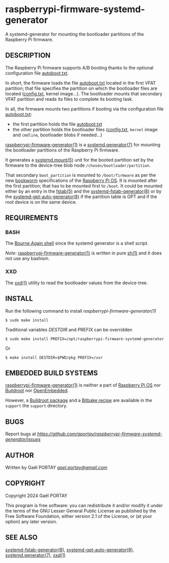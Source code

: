 # raspberrypi-firmware-systemd-generator

A systemd-generator for mounting the bootloader partitions of the Raspberry Pi
firmware.

## DESCRIPTION

The Raspberry Pi firmware supports A/B booting thanks to the optional
configuration file [autoboot.txt].

In short, the firmware loads the file [autoboot.txt] located in the first VFAT
partition; that file specifies the partition on which the bootloader files are
located ([config.txt], kernel image...). The bootloader mounts that secondary
VFAT partition and reads its files to complete its booting task.

In all, the firmware mounts two partitions if booting via the configuration
file [autoboot.txt]:
 - the first partition holds the file [autoboot.txt]
 - the other partition holds the bootloader files ([config.txt], `kernel` image
   and `cmdline`, bootloader blobs if needed...)

[raspberrypi-firmware-generator(1)] is a [systemd.generator(7)] for mounting
the bootloader partitions of the Raspberry Pi firmware.

It generates a [systemd.mount(5)] unit for the booted partition set by the
firmware to the device-tree blob node `/chosen/bootloader/partition`.

That secondary `boot_partition` is mounted to `/boot/firmware` as per the new
[bookworm] specifications of the [Raspberry Pi OS]. It is mounted after the
first partition; that has to be mounted first to `/boot`. It could be mounted
either by an entry in the [fstab(5)] and the [systemd-fstab-generator(8)] or by
the [systemd-gpt-auto-generator(8)] if the partition table is GPT and if the
root device is on the same device.

## REQUIREMENTS

### BASH

The [Bourne Again shell] since the systemd generator is a shell script.

_Note_: [raspberrypi-firmware-generator(1)] is written in pure [sh(1)] and it
does not use any bashism.

### XXD

The [xxd(1)] utility to read the bootloader values from the device-tree.

## INSTALL

Run the following command to install *raspberrypi-firmware-generator(1)*

	$ sudo make install

Traditional variables *DESTDIR* and *PREFIX* can be overridden

	$ sudo make install PREFIX=/opt/raspberrypi-firmware-systemd-generator

Or

	$ make install DESTDIR=$PWD/pkg PREFIX=/usr

## EMBEDDED BUILD SYSTEMS

[raspberrypi-firmware-generator(1)] is neither a part of [Raspberry Pi OS] nor
[Buildroot] nor [OpenEmbedded].

However, a [Buildroot package] and a [Bitbake recipe] are available in the
`support` the `support` directory.

## BUGS

Report bugs at *https://github.com/gportay/raspberrypi-firmware-systemd-generator/issues*

## AUTHOR

Written by Gaël PORTAY *gael.portay@gmail.com*

## COPYRIGHT

Copyright 2024 Gaël PORTAY

This program is free software: you can redistribute it and/or modify it under
the terms of the GNU Lesser General Public License as published by the Free
Software Foundation, either version 2.1 of the License, or (at your option) any
later version.

## SEE ALSO

[systemd-fstab-generator(8)], [systemd-gpt-auto-generator(8)],
[systemd.generator(7)], [xxd(1)]

[Bitbake recipe]: support/raspberrypi-firmware-systemd-generator_git.bb
[Bourne Again shell]: https://www.gnu.org/software/bash/
[Buildroot package]: support/raspberrypi-firmware-systemd-generator.mk
[Buildroot]: https://buildroot.org/
[OpenEmbedded]: http://www.openembedded.org/
[Raspberry Pi OS]: https://www.raspberrypi.com/software/
[autoboot.txt]: https://www.raspberrypi.com/documentation/computers/config_txt.html#autoboot-txt
[bash(1)]: https://linux.die.net/man/1/bash
[bookworm]: https://www.raspberrypi.com/documentation/computers/config_txt.html#what-is-config-txt
[config.txt]: https://www.raspberrypi.com/documentation/computers/config_txt.html
[fstab(5)]: https://linux.die.net/man/5/fstab
[raspberrypi-firmware-generator(1)]: raspberrypi-firmware-generator
[sh(1)]: https://linux.die.net/man/1/sh
[systemd-fstab-generator(8)]: https://www.freedesktop.org/software/systemd/man/latest/systemd-fstab-generator.html
[systemd-gpt-auto-generator(8)]: https://www.freedesktop.org/software/systemd/man/latest/systemd-gpt-auto-generator.html
[systemd.generator(7)]: https://www.freedesktop.org/software/systemd/man/latest/systemd.generator.html
[systemd.mount(5)]: https://www.freedesktop.org/software/systemd/man/latest/systemd.mount.html
[tryboot]: https://www.raspberrypi.com/documentation/computers/raspberry-pi.html#fail-safe-os-updates-tryboot
[xxd(1)]: https://linux.die.net/man/1/xxd
